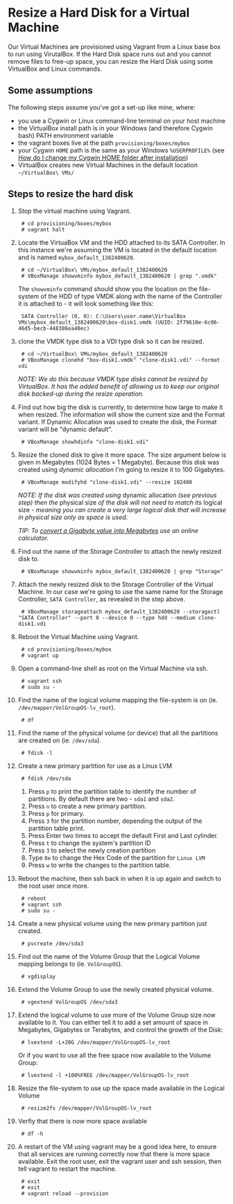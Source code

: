 Resize a Hard Disk for a Virtual Machine
========================================

Our Virtual Machines are provisioned using Vagrant from a Linux base box to run using VirutalBox. If the Hard Disk space runs out and you cannot remove files to free-up space, you can resize the Hard Disk using some VirtualBox and Linux commands.

Some assumptions
----------------

The following steps assume you've got a set-up like mine, where:

- you use a Cygwin or Linux command-line terminal on your host machine
- the VirtualBox install path is in your Windows (and therefore Cygwin bash) PATH environment variable
- the vagrant boxes live at the path `provisioning/boxes/mybox`
- your Cygwin `HOME` path is the same as your Windows `%USERPROFILE%` (see [How do I change my Cygwin HOME folder after installation](http://stackoverflow.com/questions/1494658/how-can-i-change-my-cygwin-home-folder-after-installation/11182877#11182877))
- VirtualBox creates new Virtual Machines in the default location `~/VirtualBox\ VMs/` 

Steps to resize the hard disk
-----------------------------

1. Stop the virtual machine using Vagrant.

        # cd provisioning/boxes/mybox
        # vagrant halt

2. Locate the VirtuaBox VM and the HDD attached to its SATA Controller. In this instance we're assuming the VM is located in the default location and is named `mybox_default_1382400620`.

        # cd ~/VirtualBox\ VMs/mybox_default_1382400620
        # VBoxManage showvminfo mybox_default_1382400620 | grep ".vmdk"

    The `showvminfo` command should show you the location on the file-system of the HDD of type VMDK along with the name of the Controller it is attached to - it will look something like this:
    
        SATA Controller (0, 0): C:\Users\user.name\VirtualBox VMs\mybox_default_1382400620\box-disk1.vmdk (UUID: 2f79610e-6c06-46d5-becb-448386ea40ec)

3. clone the VMDK type disk to a VDI type disk so it can be resized.

        # cd ~/VirtualBox\ VMs/mybox_default_1382400620
        # VBoxManage clonehd "box-disk1.vmdk" "clone-disk1.vdi" --format vdi

    _NOTE: We do this because VMDK type disks cannot be resized by VirtualBox. It has the added benefit of allowing us to keep our original disk backed-up during the resize operation._

3. Find out how big the disk is currently, to determine how large to make it when resized. The information will show the current size and the Format variant. If Dynamic Allocation was used to create the disk, the Format variant will be "dynamic default".

        # VBoxManage showhdinfo "clone-disk1.vdi"

3. Resize the cloned disk to give it more space. The size argument below is given in Megabytes (1024 Bytes = 1 Megabyte). Because this disk was created using _dynamic allocation_ I'm going to resize it to 100 Gigabytes. 
 
        # VBoxManage modifyhd "clone-disk1.vdi" --resize 102400

    _NOTE: If the disk was created using_ dynamic allocation _(see previous step) then the_ physical size _of the disk will not need to match its_ logical size _- meaning you can create a very large logical disk that will increase in physical size only as space is used._

    _TIP: To [convert a Gigabyte value into Megabytes](http://www.conversion-metric.org/filesize/gigabytes-to-megabytes) use an online calculator._

3. Find out the name of the Storage Controller to attach the newly resized disk to. 

        # VBoxManage showvminfo mybox_default_1382400620 | grep "Storage"

3. Attach the newly resized disk to the Storage Controller of the Virtual Machine. In our case we're going to use the same name for the Storage Controller, `SATA Controller`, as revealed in the step above. 

        # VBoxManage storageattach mybox_default_1382400620 --storagectl "SATA Controller" --port 0 --device 0 --type hdd --medium clone-disk1.vdi

3. Reboot the Virtual Machine using Vagrant.

        # cd provisioning/boxes/mybox
        # vagrant up

3. Open a command-line shell as root on the Virtual Machine via ssh.

        # vagrant ssh
        # sudo su -

3. Find the name of the logical volume mapping the file-system is on (ie. `/dev/mapper/VolGroupOS-lv_root`).

        # df 

4. Find the name of the physical volume (or device) that all the partitions are created on (ie. `/dev/sda`).

        # fdisk -l

3. Create a new primary partition for use as a Linux LVM

        # fdisk /dev/sda

    1. Press `p` to print the partition table to identify the number of partitions. By default there are two - `sda1` and `sda2`.
    1. Press `n` to create a new primary partition. 
    1. Press `p` for primary.
    1. Press `3` for the partition number, depending the output of the partition table print.
    1. Press Enter two times to accept the default First and Last cylinder.
    1. Press `t` to change the system's partition ID
    1. Press `3` to select the newly creation partition
    1. Type `8e` to change the Hex Code of the partition for `Linux LVM`
    1. Press `w` to write the changes to the partition table.


3. Reboot the machine, then ssh back in when it is up again and switch to the root user once more.

        # reboot
        # vagrant ssh
        # sudo su -

3. Create a new physical volume using the new primary partition just created.

        # pvcreate /dev/sda3

3. Find out the name of the Volume Group that the Logical Volume mapping belongs to (ie. `VolGroupOS`).

        # vgdisplay

3. Extend the Volume Group to use the newly created physical volume.

        # vgextend VolGroupOS /dev/sda3

3. Extend the logical volume to use more of the Volume Group size now available to it. You can either tell it to add a set amount of space in Megabytes, Gigabytes or Terabytes, and control the growth of the Disk:

        # lvextend -L+20G /dev/mapper/VolGroupOS-lv_root

    Or if you want to use all the free space now available to the Volume Group:

        # lvextend -l +100%FREE /dev/mapper/VolGroupOS-lv_root

3. Resize the file-system to use up the space made available in the Logical Volume 

        # resize2fs /dev/mapper/VolGroupOS-lv_root

3. Verfiy that there is now more space available

        # df -h 

3. A restart of the VM using vagrant may be a good idea here, to ensure that all services are running correctly now that there is more space available. Exit the root user, exit the vagrant user and ssh session, then tell vagrant to restart the machine.

        # exit
        # exit
        # vagrant reload --provision

